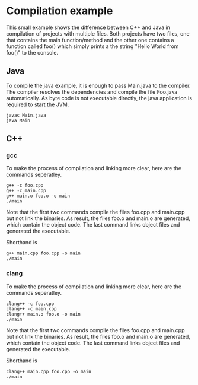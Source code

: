 # Compilation example

This small example shows the  difference between C++ and Java in compilation
of projects with multiple files. Both projects have two files, one that contains
the main function/method and the other one contains a function called foo() which
simply prints a the string "Hello World from foo()" to the console.

## Java

To compile the java example, it is enough to pass Main.java to the compiler. The
compiler resolves the dependencies and compile the file Foo.java automatically.
As byte code is not executable directly, the java application is required to start
the JVM.

    javac Main.java
    java Main

## C++

### gcc

To make the process of compilation and linking more clear, here are the commands
seperatley.

    g++ -c foo.cpp
    g++ -c main.cpp
    g++ main.o foo.o -o main
    ./main

Note that the first two commands compile the files foo.cpp and main.cpp but not link
the binaries. As result, the files foo.o and main.o are generated, which contain the
object code. The last command links object files and generated the executable.

Shorthand is

    g++ main.cpp foo.cpp -o main
    ,/main

### clang

To make the process of compilation and linking more clear, here are the commands
seperatley.

    clang++ -c foo.cpp
    clang++ -c main.cpp
    clang++ main.o foo.o -o main
    ./main

Note that the first two commands compile the files foo.cpp and main.cpp but not link
the binaries. As result, the files foo.o and main.o are generated, which contain the
object code. The last command links object files and generated the executable.

Shorthand is

    clang++ main.cpp foo.cpp -o main
    ./main
